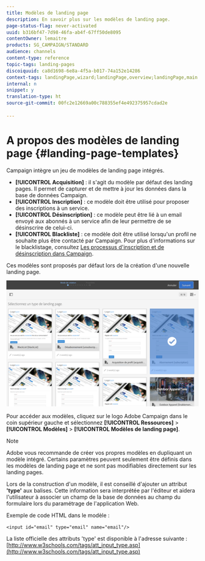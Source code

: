 ```yaml
---
title: Modèles de landing page
description: En savoir plus sur les modèles de landing page.
page-status-flag: never-activated
uuid: b316bf47-7d98-46fa-ab4f-67ff50de8095
contentOwner: lemaitre
products: SG_CAMPAIGN/STANDARD
audience: channels
content-type: reference
topic-tags: landing-pages
discoiquuid: ca8d1698-6e8a-4f5a-b017-74a152e14286
context-tags: landingPage,wizard;landingPage,overview;landingPage,main
internal: n
snippet: y
translation-type: ht
source-git-commit: 00fc2e12669a00c788355ef4e492375957cdad2e

---
```



# A propos des modèles de landing page {#landing-page-templates}

Campaign intègre un jeu de modèles de landing page intégrés.

* **[!UICONTROL Acquisition]** : il s'agit du modèle par défaut des landing pages. Il permet de capturer et de mettre à jour les données dans la base de données Campaign.
* **[!UICONTROL Inscription]** : ce modèle doit être utilisé pour proposer des inscriptions à un service.
* **[!UICONTROL Désinscription]** : ce modèle peut être lié à un email envoyé aux abonnés à un service afin de leur permettre de se désinscrire de celui-ci.
* **[!UICONTROL Blackliste]** : ce modèle doit être utilisé lorsqu'un profil ne souhaite plus être contacté par Campaign. Pour plus d'informations sur le blacklistage, consultez [Les processus d'inscription et de désinscription dans Campaign](../../audiences/using/about-opt-in-and-opt-out-in-campaign.md).

Ces modèles sont proposés par défaut lors de la création d'une nouvelle landing page.

![](assets/lp_creation_1.png)

Pour accéder aux modèles, cliquez sur le logo Adobe Campaign dans le coin supérieur gauche et sélectionnez **[!UICONTROL Ressources]** &gt; **[!UICONTROL Modèles]** &gt; **[!UICONTROL Modèles de landing page]**.

>[!NOTE]
>
>Adobe vous recommande de créer vos propres modèles en dupliquant un modèle intégré. Certains paramètres peuvent seulement être définis dans les modèles de landing page et ne sont pas modifiables directement sur les landing pages.

Lors de la construction d'un modèle, il est conseillé d'ajouter un attribut **'type'** aux balises. Cette information sera interprétée par l'éditeur et aidera l'utilisateur à associer un champ de la base de données au champ du formulaire lors du paramétrage de l'application Web.

Exemple de code HTML dans le modèle :

```
<input id="email" type="email" name="email"/>
```

La liste officielle des attributs 'type' est disponible à l'adresse suivante : [http://www.w3schools.com/tags/att_input_type.asp](http://www.w3schools.com/tags/att_input_type.asp)